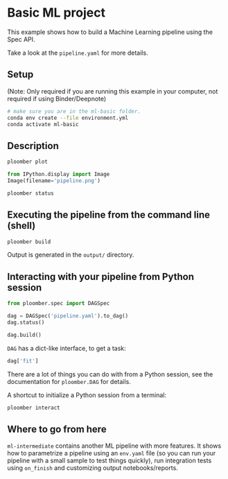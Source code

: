 # Basic ML project

This example shows how to build a Machine Learning pipeline using the Spec API.

Take a look at the `pipeline.yaml` for more details.

## Setup

(Note: Only required if you are running this example in your computer, not
required if using Binder/Deepnote)

~~~bash
# make sure you are in the ml-basic folder.
conda env create --file environment.yml
conda activate ml-basic
~~~

## Description

```bash tags=["bash"]
ploomber plot
```

```python
from IPython.display import Image
Image(filename='pipeline.png')
```

```bash tags=["bash"]
ploomber status
```

## Executing the pipeline from the command line (shell)

```bash tags=["bash"]
ploomber build
```

Output is generated in the ``output/`` directory.

## Interacting with your pipeline from Python session

```python
from ploomber.spec import DAGSpec

dag = DAGSpec('pipeline.yaml').to_dag()
dag.status()
```

```python
dag.build()
```

``DAG`` has a dict-like interface, to get a task:

```python
dag['fit']
```

There are a lot of things you can do with from a Python session, see the
documentation for ``ploomber.DAG`` for details.

A shortcut to initialize a Python session from a terminal:

~~~bash
ploomber interact
~~~

## Where to go from here

`ml-intermediate` contains another ML pipeline with more features. It shows how
to parametrize a pipeline using an `env.yaml` file (so you can run your pipeline
with a small sample to test things quickly), run integration tests using
`on_finish` and customizing output notebooks/reports.